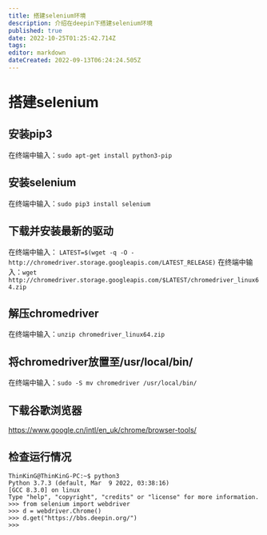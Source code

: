 ```yaml
---
title: 搭建selenium环境
description: 介绍在deepin下搭建selenium环境
published: true
date: 2022-10-25T01:25:42.714Z
tags: 
editor: markdown
dateCreated: 2022-09-13T06:24:24.505Z
---
```


# 搭建selenium
## 安装pip3
在终端中输入：`sudo apt-get install python3-pip`

## 安装selenium
在终端中输入：`sudo pip3 install selenium`

## 下载并安装最新的驱动
在终端中输入：	`LATEST=$(wget -q -O - http://chromedriver.storage.googleapis.com/LATEST_RELEASE)`
在终端中输入：`wget http://chromedriver.storage.googleapis.com/$LATEST/chromedriver_linux64.zip`

## 解压chromedriver
在终端中输入：`unzip chromedriver_linux64.zip`

## 将chromedriver放置至/usr/local/bin/
在终端中输入：`sudo -S mv chromedriver /usr/local/bin/`

## 下载谷歌浏览器
https://www.google.cn/intl/en_uk/chrome/browser-tools/

## 检查运行情况
```
ThinKinG@ThinKinG-PC:~$ python3
Python 3.7.3 (default, Mar  9 2022, 03:38:16) 
[GCC 8.3.0] on linux
Type "help", "copyright", "credits" or "license" for more information.
>>> from selenium import webdriver
>>> d = webdriver.Chrome()
>>> d.get("https://bbs.deepin.org/")
>>> 
```

